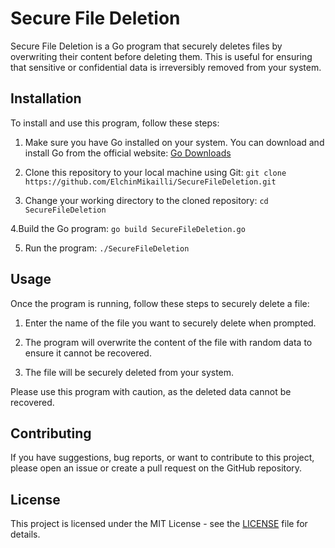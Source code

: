 # Secure File Deletion

Secure File Deletion is a Go program that securely deletes files by overwriting their content before deleting them. This is useful for ensuring that sensitive or confidential data is irreversibly removed from your system.

## Installation

To install and use this program, follow these steps:

1. Make sure you have Go installed on your system. You can download and install Go from the official website: [Go Downloads](https://golang.org/dl/)
  

2. Clone this repository to your local machine using Git:
```git clone https://github.com/ElchinMikailli/SecureFileDeletion.git```


3. Change your working directory to the cloned repository:
```cd SecureFileDeletion```


4.Build the Go program:
```go build SecureFileDeletion.go```


5. Run the program:
```./SecureFileDeletion```


## Usage

Once the program is running, follow these steps to securely delete a file:

1. Enter the name of the file you want to securely delete when prompted.

2. The program will overwrite the content of the file with random data to ensure it cannot be recovered.

3. The file will be securely deleted from your system.

Please use this program with caution, as the deleted data cannot be recovered.

## Contributing

If you have suggestions, bug reports, or want to contribute to this project, please open an issue or create a pull request on the GitHub repository.

## License

This project is licensed under the MIT License - see the [LICENSE](LICENSE) file for details.



